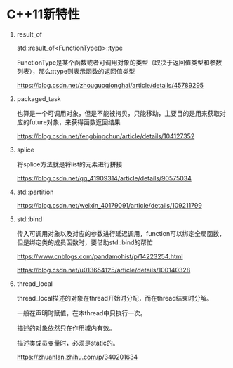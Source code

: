 # C++11新特性

1. result_of

   std::result_of<FunctionType()>::type

   FunctionType是某个函数或者可调用对象的类型（取决于返回值类型和参数列表），那么::type则表示函数的返回值类型

   https://blog.csdn.net/zhouguoqionghai/article/details/45789295

2. packaged_task

   也算是一个可调用对象，但是不能被拷贝，只能移动，主要目的是用来获取对应的future对象，来获得函数返回结果

   https://blog.csdn.net/fengbingchun/article/details/104127352

3. splice

   将splice方法就是将list的元素进行拼接

   https://blog.csdn.net/qq_41909314/article/details/90575034

4. std::partition

   https://blog.csdn.net/weixin_40179091/article/details/109211799

5. std::bind

   传入可调用对象以及对应的参数进行延迟调用，function可以绑定全局函数，但是绑定类的成员函数时，要借助std::bind的帮忙

   https://www.cnblogs.com/pandamohist/p/14223254.html

   https://blog.csdn.net/u013654125/article/details/100140328

6. thread_local 

   thread_local描述的对象在thread开始时分配，而在thread结束时分解。

   一般在声明时赋值，在本thread中只执行一次。

   描述的对象依然只在作用域内有效。

   描述类成员变量时，必须是static的。

   https://zhuanlan.zhihu.com/p/340201634